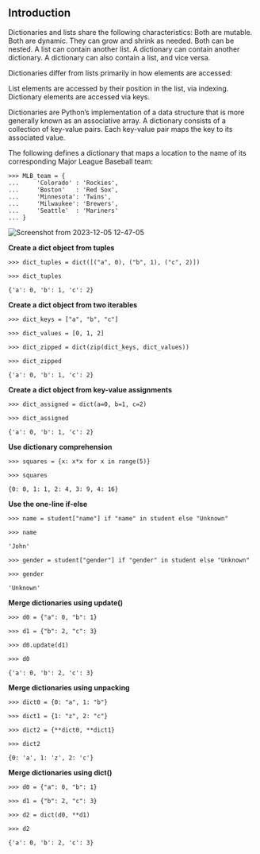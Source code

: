 ## Introduction

Dictionaries and lists share the following characteristics:
Both are mutable.
Both are dynamic. They can grow and shrink as needed.
Both can be nested. A list can contain another list. A dictionary can contain another dictionary. A dictionary can also contain a list, and vice versa.

Dictionaries differ from lists primarily in how elements are accessed:

List elements are accessed by their position in the list, via indexing.
Dictionary elements are accessed via keys.


Dictionaries are Python’s implementation of a data structure that is more generally known as an associative array. A dictionary consists of a collection of key-value pairs. Each key-value pair maps the key to its associated value. 

The following defines a dictionary that maps a location to the name of its corresponding Major League Baseball team:

```
>>> MLB_team = {
...     'Colorado' : 'Rockies',
...     'Boston'   : 'Red Sox',
...     'Minnesota': 'Twins',
...     'Milwaukee': 'Brewers',
...     'Seattle'  : 'Mariners'
... }

```

![Screenshot from 2023-12-05 12-47-05](https://files.realpython.com/media/t.b3e3d8f2d100.png)



**Create a dict object from tuples**
```
>>> dict_tuples = dict([("a", 0), ("b", 1), ("c", 2)])

>>> dict_tuples

{'a': 0, 'b': 1, 'c': 2}
```

**Create a dict object from two iterables**
```
>>> dict_keys = ["a", "b", "c"]

>>> dict_values = [0, 1, 2]

>>> dict_zipped = dict(zip(dict_keys, dict_values))

>>> dict_zipped

{'a': 0, 'b': 1, 'c': 2}
```

**Create a dict object from key-value assignments**
```
>>> dict_assigned = dict(a=0, b=1, c=2)

>>> dict_assigned

{'a': 0, 'b': 1, 'c': 2}
```


**Use dictionary comprehension**
```
>>> squares = {x: x*x for x in range(5)}

>>> squares

{0: 0, 1: 1, 2: 4, 3: 9, 4: 16}
```

**Use the one-line if-else**
```
>>> name = student["name"] if "name" in student else "Unknown"

>>> name

'John'

>>> gender = student["gender"] if "gender" in student else "Unknown"

>>> gender

'Unknown'
```


**Merge dictionaries using update()**
```
>>> d0 = {"a": 0, "b": 1}

>>> d1 = {"b": 2, "c": 3}

>>> d0.update(d1)

>>> d0

{'a': 0, 'b': 2, 'c': 3}
```


**Merge dictionaries using unpacking**
```
>>> dict0 = {0: "a", 1: "b"}

>>> dict1 = {1: "z", 2: "c"}

>>> dict2 = {**dict0, **dict1}

>>> dict2

{0: 'a', 1: 'z', 2: 'c'}
```

**Merge dictionaries using dict()**
```
>>> d0 = {"a": 0, "b": 1}

>>> d1 = {"b": 2, "c": 3}

>>> d2 = dict(d0, **d1)

>>> d2

{'a': 0, 'b': 2, 'c': 3}
```

